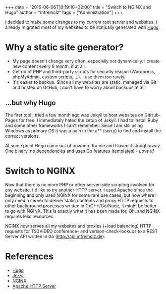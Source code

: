 +++
date = "2016-06-06T10:19:10+02:00"
title = "Switch to NGINX and Hugo"
author = "mfreiholz"
tags = ["Administration"]
+++

I decided to make some changes to my current root server and websites.
I already migrated most of my websites to be statically generated with [Hugo](https://hugo.io).<!--more-->

# Why a static site generator?

- My page doesn't change very often, especially not dynamically.
  I create new content every 6 month, if at all.
- Get rid of PHP and third-party scripts for security reason (Wordpress,
  phpMyAdmin, custom scripts, ...). I use them too rarely.
- It's easier to backup. Since all my websites are static, managed via Git and
  hosted on GitHub, I don't have to worry about backups at all!

## ...but why Hugo

The first tool I tried a few month ago was Jekyll to host websites on GitHub-Pages
for free. I immediately hated the setup of Jekyll. I had to install Ruby and some
other frameworks I can't remember. Since I am still using Windows as primary OS
it was a pain in the a** (sorry) to find and install the correct versions.

At some point Hugo came out of nowhere for me and I loved it straightaway.
One binary, no dependencies and uses Go features (templates) - _Love it!_

# Switch to NGINX

Now that there is no more PHP or other server-side scripting involved for any
website, I'd like to try another HTTP server. I used Apache since the beginning
and only used NGINX for some rare use cases, but now where I only need a server
to deliver static contents and proxy HTTP requests to other background processes
written in C/C++/Go/Node, it might be better to go with NGINX. This is exactly
what it has been made for. Oh, and NGINX requires less resources.

NGINX now serves all my websites and proxies (+load balancing) HTTP requests for
TS3VIDEO conference- and version-check-lookups to a REST Server API written in
Go (<http://api.mfreiholz.de>).

# References

- [Hugo](http://gohugo.io/)
- [Jekyll](https://jekyllrb.com/)
- [NGINX](https://nginx.org/)
- [Apache HTTP Server](http://httpd.apache.org/)
